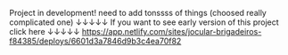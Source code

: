 Project in development!
need to add tonssss of things (choosed really complicated one)
↓↓↓↓↓ If you want to see early version of this project click here ↓↓↓↓↓
https://app.netlify.com/sites/jocular-brigadeiros-f84385/deploys/6601d3a7846d9b3c4ea70f82
